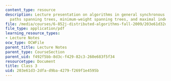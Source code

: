 ```yaml
---
content_type: resource
description: Lecture presentation on algorithms in general synchronous networks, shortest
  paths spanning trees, minimum-weight spanning trees, and maximal independent sets.
file: /media/courses/6-852j-distributed-algorithms-fall-2009/203e61d32dfad9ba4279f269f1e4595b_MIT6_852JF09_lec03.pdf
file_type: application/pdf
learning_resource_types:
- Lecture Notes
ocw_type: OCWFile
parent_title: Lecture Notes
parent_type: CourseSection
parent_uid: f492f5bb-8d3c-f429-82c3-260e683f5f34
resourcetype: Document
title: Class 3
uid: 203e61d3-2dfa-d9ba-4279-f269f1e4595b
---
```

